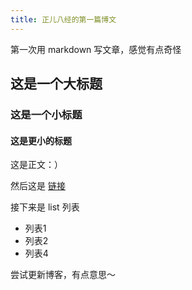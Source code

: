 ```yaml
---
title: 正儿八经的第一篇博文
---
```


第一次用 markdown 写文章，感觉有点奇怪

## 这是一个大标题

### 这是一个小标题

#### 这是更小的标题
这是正文：）

然后这是 [链接](https://example.com)

接下来是 list 列表
-   列表1
-   列表2
-   列表4

尝试更新博客，有点意思～
